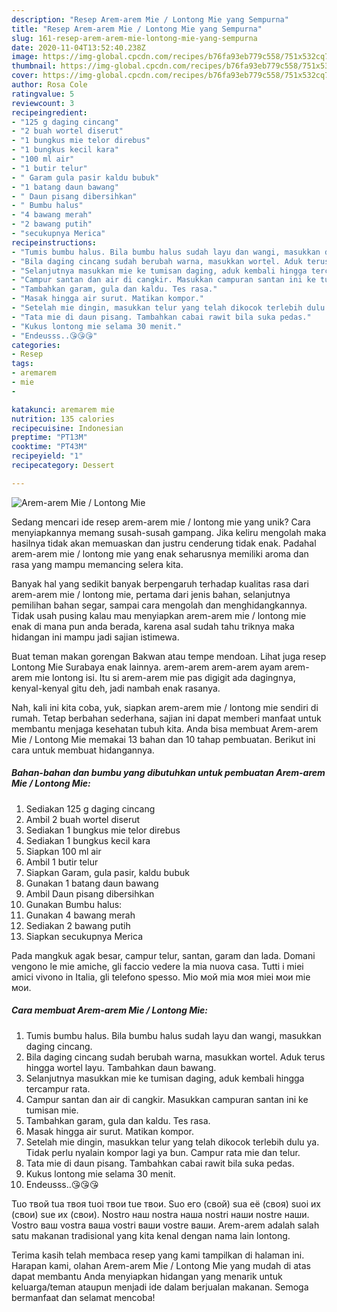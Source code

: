 ```yaml
---
description: "Resep Arem-arem Mie / Lontong Mie yang Sempurna"
title: "Resep Arem-arem Mie / Lontong Mie yang Sempurna"
slug: 161-resep-arem-arem-mie-lontong-mie-yang-sempurna
date: 2020-11-04T13:52:40.238Z
image: https://img-global.cpcdn.com/recipes/b76fa93eb779c558/751x532cq70/arem-arem-mie-lontong-mie-foto-resep-utama.jpg
thumbnail: https://img-global.cpcdn.com/recipes/b76fa93eb779c558/751x532cq70/arem-arem-mie-lontong-mie-foto-resep-utama.jpg
cover: https://img-global.cpcdn.com/recipes/b76fa93eb779c558/751x532cq70/arem-arem-mie-lontong-mie-foto-resep-utama.jpg
author: Rosa Cole
ratingvalue: 5
reviewcount: 3
recipeingredient:
- "125 g daging cincang"
- "2 buah wortel diserut"
- "1 bungkus mie telor direbus"
- "1 bungkus kecil kara"
- "100 ml air"
- "1 butir telur"
- " Garam gula pasir kaldu bubuk"
- "1 batang daun bawang"
- " Daun pisang dibersihkan"
- " Bumbu halus"
- "4 bawang merah"
- "2 bawang putih"
- "secukupnya Merica"
recipeinstructions:
- "Tumis bumbu halus. Bila bumbu halus sudah layu dan wangi, masukkan daging cincang."
- "Bila daging cincang sudah berubah warna, masukkan wortel. Aduk terus hingga wortel layu. Tambahkan daun bawang."
- "Selanjutnya masukkan mie ke tumisan daging, aduk kembali hingga tercampur rata."
- "Campur santan dan air di cangkir. Masukkan campuran santan ini ke tumisan mie."
- "Tambahkan garam, gula dan kaldu. Tes rasa."
- "Masak hingga air surut. Matikan kompor."
- "Setelah mie dingin, masukkan telur yang telah dikocok terlebih dulu ya. Tidak perlu nyalain kompor lagi ya bun. Campur rata mie dan telur."
- "Tata mie di daun pisang. Tambahkan cabai rawit bila suka pedas."
- "Kukus lontong mie selama 30 menit."
- "Endeusss..😘😘😘"
categories:
- Resep
tags:
- aremarem
- mie
- 

katakunci: aremarem mie  
nutrition: 135 calories
recipecuisine: Indonesian
preptime: "PT13M"
cooktime: "PT43M"
recipeyield: "1"
recipecategory: Dessert

---
```



![Arem-arem Mie / Lontong Mie](https://img-global.cpcdn.com/recipes/b76fa93eb779c558/751x532cq70/arem-arem-mie-lontong-mie-foto-resep-utama.jpg)

Sedang mencari ide resep arem-arem mie / lontong mie yang unik? Cara menyiapkannya memang susah-susah gampang. Jika keliru mengolah maka hasilnya tidak akan memuaskan dan justru cenderung tidak enak. Padahal arem-arem mie / lontong mie yang enak seharusnya memiliki aroma dan rasa yang mampu memancing selera kita.

Banyak hal yang sedikit banyak berpengaruh terhadap kualitas rasa dari arem-arem mie / lontong mie, pertama dari jenis bahan, selanjutnya pemilihan bahan segar, sampai cara mengolah dan menghidangkannya. Tidak usah pusing kalau mau menyiapkan arem-arem mie / lontong mie enak di mana pun anda berada, karena asal sudah tahu triknya maka hidangan ini mampu jadi sajian istimewa.

Buat teman makan gorengan Bakwan atau tempe mendoan. Lihat juga resep Lontong Mie Surabaya enak lainnya. arem-arem arem-arem ayam arem-arem mie lontong isi. Itu si arem-arem mie pas digigit ada dagingnya, kenyal-kenyal gitu deh, jadi nambah enak rasanya.


Nah, kali ini kita coba, yuk, siapkan arem-arem mie / lontong mie sendiri di rumah. Tetap berbahan sederhana, sajian ini dapat memberi manfaat untuk membantu menjaga kesehatan tubuh kita. Anda bisa membuat Arem-arem Mie / Lontong Mie memakai 13 bahan dan 10 tahap pembuatan. Berikut ini cara untuk membuat hidangannya.

<!--inarticleads1-->

##### Bahan-bahan dan bumbu yang dibutuhkan untuk pembuatan Arem-arem Mie / Lontong Mie:

1. Sediakan 125 g daging cincang
1. Ambil 2 buah wortel diserut
1. Sediakan 1 bungkus mie telor direbus
1. Sediakan 1 bungkus kecil kara
1. Siapkan 100 ml air
1. Ambil 1 butir telur
1. Siapkan  Garam, gula pasir, kaldu bubuk
1. Gunakan 1 batang daun bawang
1. Ambil  Daun pisang dibersihkan
1. Gunakan  Bumbu halus:
1. Gunakan 4 bawang merah
1. Sediakan 2 bawang putih
1. Siapkan secukupnya Merica


Pada mangkuk agak besar, campur telur, santan, garam dan lada. Domani vengono le mie amiche, gli faccio vedere la mia nuova casa. Tutti i miei amici vivono in Italia, gli telefono spesso. Mio мой mia моя miei мои mie мои. 

<!--inarticleads2-->

##### Cara membuat Arem-arem Mie / Lontong Mie:

1. Tumis bumbu halus. Bila bumbu halus sudah layu dan wangi, masukkan daging cincang.
1. Bila daging cincang sudah berubah warna, masukkan wortel. Aduk terus hingga wortel layu. Tambahkan daun bawang.
1. Selanjutnya masukkan mie ke tumisan daging, aduk kembali hingga tercampur rata.
1. Campur santan dan air di cangkir. Masukkan campuran santan ini ke tumisan mie.
1. Tambahkan garam, gula dan kaldu. Tes rasa.
1. Masak hingga air surut. Matikan kompor.
1. Setelah mie dingin, masukkan telur yang telah dikocok terlebih dulu ya. Tidak perlu nyalain kompor lagi ya bun. Campur rata mie dan telur.
1. Tata mie di daun pisang. Tambahkan cabai rawit bila suka pedas.
1. Kukus lontong mie selama 30 menit.
1. Endeusss..😘😘😘


Tuo твой tua твоя tuoi твои tue твои. Suo его (свой) sua её (своя) suoi их (свои) sue их (свои). Nostro наш nostra наша nostri наши nostre наши. Vostro ваш vostra ваша vostri ваши vostre ваши. Arem-arem adalah salah satu makanan tradisional yang kita kenal dengan nama lain lontong. 

Terima kasih telah membaca resep yang kami tampilkan di halaman ini. Harapan kami, olahan Arem-arem Mie / Lontong Mie yang mudah di atas dapat membantu Anda menyiapkan hidangan yang menarik untuk keluarga/teman ataupun menjadi ide dalam berjualan makanan. Semoga bermanfaat dan selamat mencoba!
